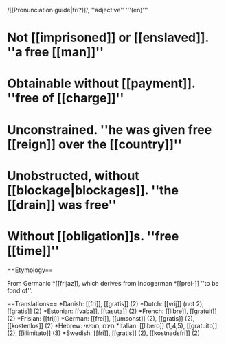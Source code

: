 /[[Pronunciation guide|fri?]]/, ''adjective'' '''(en)'''

# Not [[imprisoned]] or [[enslaved]]. ''a free [[man]]''
# Obtainable without [[payment]]. ''free of [[charge]]''
# Unconstrained. ''he was given free [[reign]] over the [[country]]''
# Unobstructed, without [[blockage|blockages]]. ''the [[drain]] was free''
# Without [[obligation]]s. ''free [[time]]''

==Etymology==

From Germanic *[[frijaz]], which derives from Indogerman *[[prei-]] ''to be fond of''.

==Translations==
*Danish: [[fri]], [[gratis]] (2)
*Dutch: [[vrij]] (not 2), [[gratis]] (2)
*Estonian: [[vaba]], [[tasuta]] (2)
*French: [[libre]], [[gratuit]] (2)
*Frisian: [[frij]]
*German: [[frei]], [[umsonst]] (2), [[gratis]] (2), [[kostenlos]] (2)
*Hebrew: חינם ,חופשי 
*Italian: [[libero]] (1,4,5), [[gratuito]] (2), [[illimitato]] (3)
*Swedish: [[fri]], [[gratis]] (2), [[kostnadsfri]] (2)